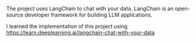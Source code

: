 The project uses LangChain to chat with your data. LangChain is an open-source developer framework for building LLM applications.

I learned the implementation of this project using https://learn.deeplearning.ai/langchain-chat-with-your-data 

